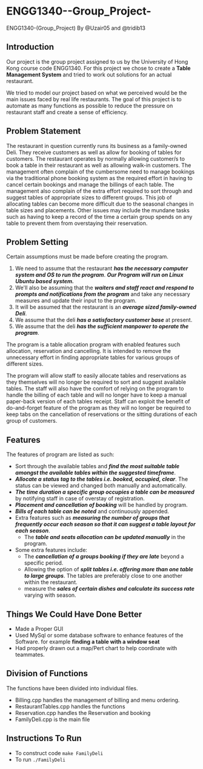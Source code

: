 # ENGG1340--Group_Project-
ENGG1340-(Group_Project) By @Uzair05 and @tridib13

## Introduction
Our project is the group project assigned to us by the University of Hong Kong course code ENGG1340.
For this project we chose to create a **Table Management System** and tried to work out solutions for an actual restaurant.

We tried to model our project based on what we perceived would be the main issues faced by real life restaurants.
The goal of this project is to automate as many functions as possible to reduce the pressure on restaurant staff and create a sense of efficiency.

## Problem Statement
The restaurant in question currently runs its business as a family-owned Deli. They receive customers as well as allow for booking of tables for customers.
The restaurant operates by normally allowing customer/s to book a table in their restaurant as well as allowing walk-in customers.
The management often complain of the cumbersome need to manage bookings via the traditional phone booking system as the required effort in having to cancel certain bookings and manage the billings of each table.
The management also complain of the extra effort required to sort through and suggest tables of appropriate sizes to different groups. This job of allocating tables can become more difficult due to the seasonal changes in table sizes and placements.
Other issues may include the mundane tasks such as having to keep a record of the time a certain group spends on any table to prevent them from overstaying their reservation.

## Problem Setting
Certain assumptions must be made before creating the program.
1. We need to assume that the restaurant ***has the necessary computer system and OS to run the program***.
***Our Program will run on Linux Ubuntu based system.***
2. We'll also be assuming that the ***waiters and staff react and respond to prompts and notifications from the program*** and take any necessary measures and update their input to the program.
3. It will be assumed that the restaurant is an ***average sized family-owned Deli***.
4. We assume that the deli ***has a satisfactory customer base*** at present.
5. We assume that the deli ***has the sufficient manpower to operate the program***.

The program is a table allocation program with enabled features such allocation, reservation and cancelling. It is intended to remove the unnecessary effort in finding appropriate tables for various groups of different sizes.

The program will allow staff to easily allocate tables and reservations as they themselves will no longer be required to sort and suggest available tables.
The staff will also have the comfort of relying on the program to handle the billing of each table and will no longer have to keep a manual paper-back version of each tables receipt.
Staff can exploit the benefit of do-and-forget feature of the program as they will no longer be required to keep tabs on the cancellation of reservations or the sitting durations of each group of customers.

## Features
The features of program are listed as such:
- Sort through the available tables and ***find the most suitable table amongst the available tables within the suggested timeframe***.
- ***Allocate a status tag to the tables i.e. booked, occupied, clear***. The status can be viewed and changed both manually and automatically.
- ***The time duration a specific group occupies a table can be measured*** by notifying staff in case of overstay of registration.
- ***Placement and cancellation of booking*** will be handled by program.
- ***Bills of each table can be noted*** and continuously appended.
- Extra features such as ***measuring the number of groups that frequently occur each season so that it can suggest a table layout for each season***.
  - The ***table and seats allocation can be updated manually*** in the program.
- Some extra features include:
  - The ***cancellation of a groups booking if they are late*** beyond a specific period.
  - Allowing the option of ***split tables i.e. offering more than one table to large groups***. The tables are preferably close to one another within the restaurant.
  - measure the ***sales of certain dishes and calculate its success rate*** varying with season.


## Things We Could Have Done Better
- Made a Proper GUI
- Used MySql or some database software to enhance features of the Software. for example **finding a table with a window seat**
- Had properly drawn out a map/Pert chart to help coordinate with teammates.

## Division of Functions
The functions have been divided into individual files.
- Billing.cpp handles the management of billing and menu ordering.
- RestaurantTables.cpp handles the functions
- Reservation.cpp handles the Reservation and booking
- FamilyDeli.cpp is the main file

## Instructions To Run
- To construct code
`make FamilyDeli`
- To run
`./FamilyDeli`
